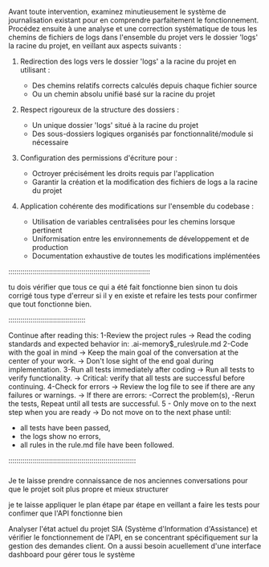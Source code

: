 


Avant toute intervention, examinez minutieusement le système de journalisation existant pour en comprendre parfaitement le fonctionnement. Procédez ensuite à une analyse et une correction systématique de tous les chemins de fichiers de logs dans l'ensemble du projet vers le dossier 'logs' la racine du projet, en veillant aux aspects suivants :

1. Redirection des logs vers le dossier 'logs' a la racine du projet en utilisant :
   - Des chemins relatifs corrects calculés depuis chaque fichier source
   - Ou un chemin absolu unifié basé sur la racine du projet

2. Respect rigoureux de la structure des dossiers :
   - Un unique dossier 'logs' situé à la racine du projet
   - Des sous-dossiers logiques organisés par fonctionnalité/module si nécessaire

3. Configuration des permissions d'écriture pour :
   - Octroyer précisément les droits requis par l'application
   - Garantir la création et la modification des fichiers de logs a la racine du projet

4. Application cohérente des modifications sur l'ensemble du codebase :
   - Utilisation de variables centralisées pour les chemins lorsque pertinent
   - Uniformisation entre les environnements de développement et de production
   - Documentation exhaustive de toutes les modifications implémentées

::::::::::::::::::::::::::::::::::::::::::::::::::::::::::::::::::::::

tu dois vérifier que tous ce qui a été fait fonctionne bien sinon tu dois corrigé tous type d'erreur si il y en existe et refaire les tests pour confirmer que tout fonctionne bien.


::::::::::::::::::::::::::::::::::::::

Continue after reading this:
1-Review the project rules
→ Read the coding standards and expected behavior in:
.ai-memory\$_rules\rule.md
2-Code with the goal in mind
→ Keep the main goal of the conversation at the center of your work.
→ Don't lose sight of the end goal during implementation.
3-Run all tests immediately after coding
→ Run all tests to verify functionality.
→ Critical: verify that all tests are successful before continuing.
4-Check for errors
→ Review the log file to see if there are any failures or warnings.
→ If there are errors:
-Correct the problem(s),
-Rerun the tests,
Repeat until all tests are successful.
5 - Only move on to the next step when you are ready
→ Do not move on to the next phase until:
- all tests have been passed,
- the logs show no errors,
- all rules in the rule.md file have been followed.

:::::::::::::::::::::::::::::::::::::::::::::::::::::::::::::::


#####

Je te laisse prendre connaissance de nos anciennes conversations pour que le projet soit plus propre et mieux structurer




je te laisse appliquer le plan étape par étape en veillant a faire les tests pour confimer que l'API fonctionne bien


Analyser l'état actuel du projet SIA (Système d'Information d'Assistance) et vérifier le fonctionnement de l'API, en se concentrant spécifiquement sur la gestion des demandes client. On a aussi besoin acuellement d'une interface dashboard pour gérer tous le système